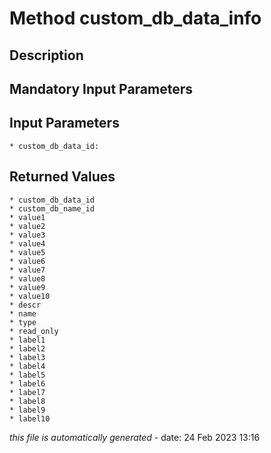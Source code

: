# Method custom_db_data_info

## Description
	

## Mandatory Input Parameters

## Input Parameters
	* custom_db_data_id:

## Returned Values
	* custom_db_data_id
	* custom_db_name_id
	* value1
	* value2
	* value3
	* value4
	* value5
	* value6
	* value7
	* value8
	* value9
	* value10
	* descr
	* name
	* type
	* read_only
	* label1
	* label2
	* label3
	* label4
	* label5
	* label6
	* label7
	* label8
	* label9
	* label10


*this file is automatically generated* - date: 24 Feb 2023 13:16